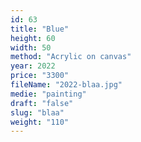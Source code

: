 ```yaml
---
id: 63
title: "Blue"
height: 60
width: 50
method: "Acrylic on canvas"
year: 2022
price: "3300"
fileName: "2022-blaa.jpg"
medie: "painting"
draft: "false"
slug: "blaa"
weight: "110"
---
```

